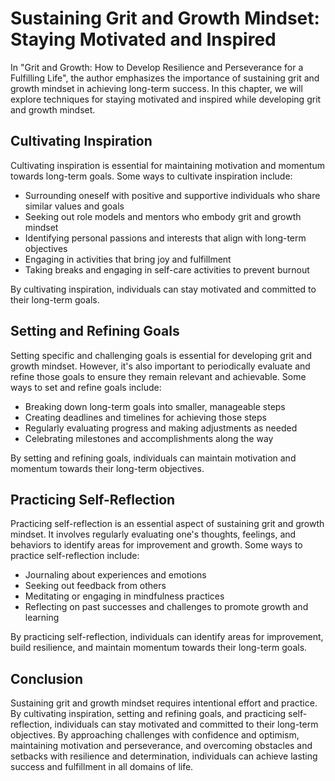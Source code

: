 Sustaining Grit and Growth Mindset: Staying Motivated and Inspired
===========================================================================

In "Grit and Growth: How to Develop Resilience and Perseverance for a Fulfilling Life", the author emphasizes the importance of sustaining grit and growth mindset in achieving long-term success. In this chapter, we will explore techniques for staying motivated and inspired while developing grit and growth mindset.

Cultivating Inspiration
-----------------------

Cultivating inspiration is essential for maintaining motivation and momentum towards long-term goals. Some ways to cultivate inspiration include:

* Surrounding oneself with positive and supportive individuals who share similar values and goals
* Seeking out role models and mentors who embody grit and growth mindset
* Identifying personal passions and interests that align with long-term objectives
* Engaging in activities that bring joy and fulfillment
* Taking breaks and engaging in self-care activities to prevent burnout

By cultivating inspiration, individuals can stay motivated and committed to their long-term goals.

Setting and Refining Goals
--------------------------

Setting specific and challenging goals is essential for developing grit and growth mindset. However, it's also important to periodically evaluate and refine those goals to ensure they remain relevant and achievable. Some ways to set and refine goals include:

* Breaking down long-term goals into smaller, manageable steps
* Creating deadlines and timelines for achieving those steps
* Regularly evaluating progress and making adjustments as needed
* Celebrating milestones and accomplishments along the way

By setting and refining goals, individuals can maintain motivation and momentum towards their long-term objectives.

Practicing Self-Reflection
--------------------------

Practicing self-reflection is an essential aspect of sustaining grit and growth mindset. It involves regularly evaluating one's thoughts, feelings, and behaviors to identify areas for improvement and growth. Some ways to practice self-reflection include:

* Journaling about experiences and emotions
* Seeking out feedback from others
* Meditating or engaging in mindfulness practices
* Reflecting on past successes and challenges to promote growth and learning

By practicing self-reflection, individuals can identify areas for improvement, build resilience, and maintain momentum towards their long-term goals.

Conclusion
----------

Sustaining grit and growth mindset requires intentional effort and practice. By cultivating inspiration, setting and refining goals, and practicing self-reflection, individuals can stay motivated and committed to their long-term objectives. By approaching challenges with confidence and optimism, maintaining motivation and perseverance, and overcoming obstacles and setbacks with resilience and determination, individuals can achieve lasting success and fulfillment in all domains of life.



